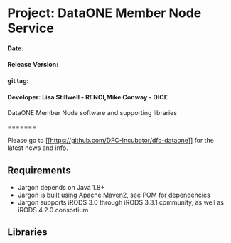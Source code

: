 
# Project: DataONE Member Node Service
#### Date: 
#### Release Version:
#### git tag: 
#### Developer: Lisa Stillwell - RENCI,Mike Conway - DICE

DataONE Member Node software and supporting libraries


=======

Please go to [[https://github.com/DFC-Incubator/dfc-dataone]] for the latest news and info.


## Requirements

* Jargon depends on Java 1.8+
* Jargon is built using Apache Maven2, see POM for dependencies
* Jargon supports iRODS 3.0 through iRODS 3.3.1 community, as well as iRODS 4.2.0 consortium

## Libraries

